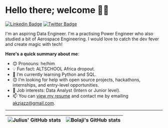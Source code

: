 # Hello there; welcome 👋🏾

 [![Linkedin Badge](https://img.shields.io/badge/-Julius_Ukandu-blue?style=for-the-badge&logo=Linkedin&logoColor=white&link=https://www.linkedin.com/in/julius-ukandu/)](https://www.linkedin.com/in/julius-ukandu) [![Twitter Badge](https://img.shields.io/badge/-@jazzy_julius-1ca0f1?style=for-the-badge&logo=twitter&logoColor=white&link=https://twitter.com/jazzy_julius)](https://twitter.com/jazzy_julius)

I'm an aspiring Data Engineer. I'm a practising Power Engineer who also studied a bit of Aerospace Engineering. I would love to catch the dev fever and create magic with tech!

**Here's a quick summary about me**:

- 😊 Pronouns: he/him
- 💡 Fun fact: ALTSCHOOL Africa dropout.
- 🌱 I’m currently learning Python and SQL.
- 😊 I’m looking for help with open source projects, hackathons, internships, and entry-level opportunities.
- 💼 Job interests: Data Analyst (Intern or Junior level).
- 📫 You can [view my resume](#) and contact me by emailing akzjazz@gmail.com.

---

| <img align="center" src="https://github-readme-stats.vercel.app/api?username=jazzy-julius&show_icons=true&include_all_commits=true&hide_border=true" alt="Julius' GitHub stats" /> | <img align="center" src="https://github-readme-stats.vercel.app/api/top-langs/?username=jazzy-julius&langs_count=8&layout=compact&hide_border=true" alt="Bolaji's GitHub stats" /> |
| ------------- | ------------- |
